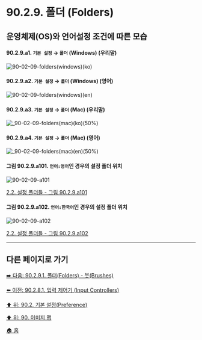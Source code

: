 # 90.2.9. 폴더 (Folders)
## 운영체제(OS)와 언어설정 조건에 따른 모습
#### 90.2.9.a1. `기본 설정` → `폴더` (Windows) (우리말)
![90-02-09-folders(windows)(ko)](https://github.com/wonder13662/gimp/assets/15767104/7abef06e-d8d3-45fc-8688-87cafb17eeca)

#### 90.2.9.a2. `기본 설정` → `폴더` (Windows) (영어)
![90-02-09-folders(windows)(en)](https://github.com/wonder13662/gimp/assets/15767104/f1774df6-9ce9-4715-9869-3e2fe214f821)

#### 90.2.9.a3. `기본 설정` → `폴더` (Mac) (우리말)
![_90-02-09-folders(mac)(ko)(50%)](https://github.com/wonder13662/gimp/assets/15767104/9c143985-420c-47c8-82e0-0c4ae3c438d0)

#### 90.2.9.a4. `기본 설정` → `폴더` (Mac) (영어)
![_90-02-09-folders(mac)(en)(50%)](https://github.com/wonder13662/gimp/assets/15767104/3f4776e5-d05a-4cfe-b49c-32fba834ebfb)

<a id="90-02-09-a101"></a>

#### 그림 90.2.9.a101. `언어:영어`인 경우의 설정 폴더 위치
![90-02-09-a101](https://github.com/wonder13662/gimp/assets/15767104/a53ff89d-f3e2-416e-82b5-6a653d260e98)

[2.2. 설정 폴더들 - 그림 90.2.9.a101](./02-02-configuration-folders.md#90-02-09-a101)

<a id="90-02-09-a102"></a>

#### 그림 90.2.9.a102. `언어:한국어`인 경우의 설정 폴더 위치
![90-02-09-a102](https://github.com/wonder13662/gimp/assets/15767104/8e11cd17-a104-44c6-b4c6-29b66a14ff22)

[2.2. 설정 폴더들 - 그림 90.2.9.a102](./02-02-configuration-folders.md#90-02-09-a102)

***

## 다른 페이지로 가기
[➡️ 다음: 90.2.9.1. 폴더(Folders) - 붓(Brushes)](./90-02-09-01-brushes.md)

[⬅️ 이전: 90.2.8.1. 입력 제어기 (Input Controllers)](./90-02-08-01-input-controllers.md)

[⬆️ 위: 90.2. 기본 설정(Preference)](./90-02-00-preference.md)

[⬆️ 위: 90. 이미지 맵](./90-00-image-map.md)

[🏠 홈](./00-home.md)
